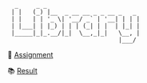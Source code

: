 ```
  _     _ _                          
 | |   (_) |__  _ __ __ _ _ __ _   _ 
 | |   | | '_ \| '__/ _` | '__| | | |
 | |___| | |_) | | | (_| | |  | |_| |
 |_____|_|_.__/|_|  \__,_|_|   \__, |
                               |___/ 

```

📝 [Assignment](https://www.theodinproject.com/lessons/node-path-javascript-library)

📚 [Result](https://emesefedev.github.io/library-project/)
